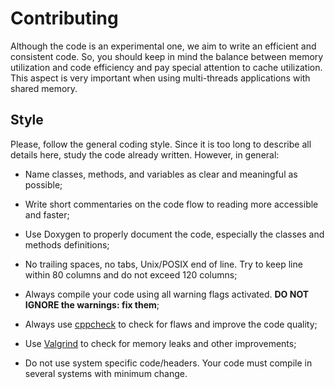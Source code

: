 Contributing
=======================

Although the code is an experimental one, we aim to write an efficient and
consistent code. So, you should keep in mind the balance between memory
utilization and code efficiency and pay special attention to cache utilization.
This aspect is very important when using multi-threads applications with shared
memory.

Style
-----------------------

Please, follow the general coding style. Since it is too long to describe all
details here, study the code already written. However, in general:

- Name classes, methods, and variables as clear and meaningful as possible;

- Write short commentaries on the code flow to reading more accessible and
  faster;

- Use Doxygen to properly document the code, especially the classes and methods
  definitions;

- No trailing spaces, no tabs, Unix/POSIX end of line. Try to keep line
  within 80 columns and do not exceed 120 columns;

- Always compile your code using all warning flags activated.
  **DO NOT IGNORE the warnings: fix them**;

- Always use [cppcheck](http://cppcheck.sourceforge.net) to check for flaws
  and improve the code quality;

- Use [Valgrind](http://valgrind.org) to check for memory leaks and other
  improvements;

- Do not use system specific code/headers. Your code must compile in several
  systems with minimum change.
